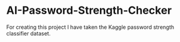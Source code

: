 # AI-Password-Strength-Checker
For creating this project I have taken the Kaggle password strength classifier dataset.
